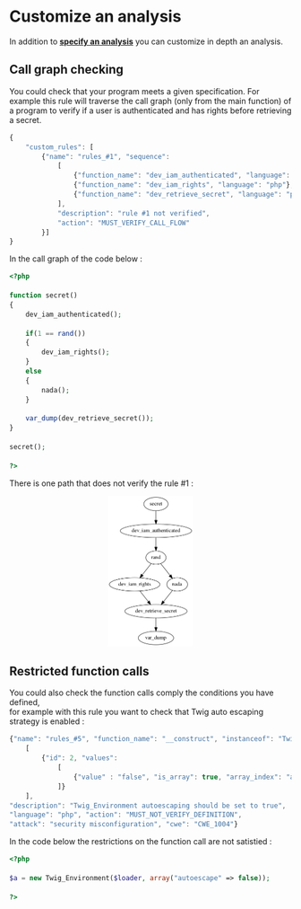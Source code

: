 # Customize an analysis

In addition to [**specify an analysis**](./SPECIFY_ANALYSIS.md) you can customize in depth an analysis.

## Call graph checking

You could check that your program meets a given specification. For example this rule will traverse the call graph (only from the main function) of a program to verify if a user is authenticated and has rights before retrieving a secret.

```javascript
{
    "custom_rules": [
        {"name": "rules_#1", "sequence":
            [
                {"function_name": "dev_iam_authenticated", "language": "php"},
                {"function_name": "dev_iam_rights", "language": "php"},
                {"function_name": "dev_retrieve_secret", "language": "php"}
            ],
            "description": "rule #1 not verified",
            "action": "MUST_VERIFY_CALL_FLOW"
        }]
}
```

In the call graph of the code below :
```php
<?php

function secret()
{
    dev_iam_authenticated();
    
    if(1 == rand())
    {
        dev_iam_rights();
    }
    else
    {
        nada();
    }
    
    var_dump(dev_retrieve_secret());
}

secret();

?>
```

There is one path that does not verify the rule #1 :  
<p align=center>
<img src="customcallgraph1.png" width=30%>
</p>

## Restricted function calls

You could also check the function calls comply the conditions you have defined,  
for example with this rule you want to check that Twig auto escaping strategy is enabled :

```javascript
{"name": "rules_#5", "function_name": "__construct", "instanceof": "Twig_Environment", "parameters": 
    [
        {"id": 2, "values": 
            [ 
                {"value" : "false", "is_array": true, "array_index": "autoescape"} 
            ]}
    ], 
"description": "Twig_Environment autoescaping should be set to true",
"language": "php", "action": "MUST_NOT_VERIFY_DEFINITION",
"attack": "security misconfiguration", "cwe": "CWE_1004"}
```

In the code below the restrictions on the function call are not satistied :
```php
<?php

$a = new Twig_Environment($loader, array("autoescape" => false));

?>
```

